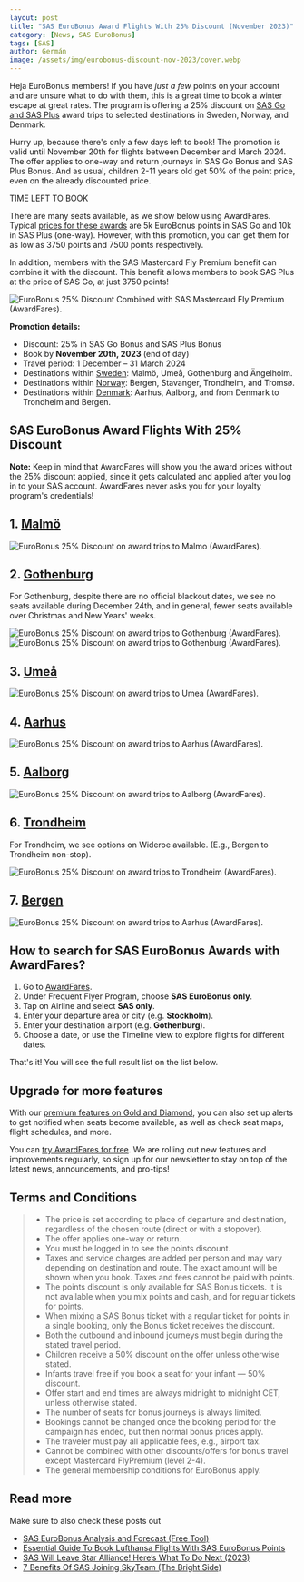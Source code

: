 ```yaml
---
layout: post
title: "SAS EuroBonus Award Flights With 25% Discount (November 2023)"
category: [News, SAS EuroBonus]
tags: [SAS]
author: Germán
image: /assets/img/eurobonus-discount-nov-2023/cover.webp
---
```


Heja EuroBonus members! If you have *just a few* points on your account and are unsure what to do with them, this is a great time to book a winter escape at great rates. The program is offering a 25% discount on [SAS Go and SAS Plus](https://flysas.com/) award trips to selected destinations in Sweden, Norway, and Denmark.

Hurry up, because there's only a few days left to book! The promotion is valid until November 20th for flights between December and March 2024. The offer applies to one-way and return journeys in SAS Go Bonus and SAS Plus Bonus. And as usual, children 2-11 years old get 50% of the point price, even on the already discounted price.

<div data-countdown="2023-11-20T22:59:00.000+02:00">
  TIME LEFT TO BOOK
</div>

There are many seats available, as we show below using AwardFares. Typical [prices for these awards](https://www.flysas.com/en/eurobonus/points/fly-with-points/point-chart/) are 5k EuroBonus points in SAS Go and 10k in SAS Plus (one-way). However, with this promotion, you can get them for as low as 3750 points and 7500 points respectively.

In addition, members with the SAS Mastercard Fly Premium benefit can combine it with the discount. This benefit allows members to book SAS Plus at the price of SAS Go, at just 3750 points!

<img src="../assets/img/eurobonus-discount-nov-2023/sas-discount-fly-premium.webp" alt="EuroBonus 25% Discount Combined with SAS Mastercard Fly Premium (AwardFares)." class="noborder"/>

**Promotion details:**

* Discount: 25% in SAS Go Bonus and SAS Plus Bonus
* Book by **November 20th, 2023** (end of day)
* Travel period: 1 December – 31 March 2024
* Destinations within [Sweden](https://www.sas.se/special-offers/poangrabatt/): Malmö, Umeå, Gothenburg and Ängelholm.
* Destinations within [Norway](https://www.sas.no/special-offers/poengrabatt/): Bergen, Stavanger, Trondheim, and Tromsø.
* Destinations within [Denmark](https://www.sas.dk/special-offers/pointrabat/): Aarhus, Aalborg, and from Denmark to Trondheim and Bergen.

## SAS EuroBonus Award Flights With 25% Discount

**Note:** Keep in mind that AwardFares will show you the award prices without the 25% discount applied, since it gets calculated and applied after you log in to your SAS account. AwardFares never asks you for your loyalty program's credentials!

## 1. [Malmö](https://awardfares.com/search?.MMX.;z:sas)

<img src="../assets/img/eurobonus-discount-nov-2023/malmo.webp" alt="EuroBonus 25% Discount on award trips to Malmo (AwardFares)." class="noborder"/>

## 2. [Gothenburg](https://awardfares.com/search?.GOT.;z:sas)

For Gothenburg, despite there are no official blackout dates, we see no seats available during December 24th, and in general, fewer seats available over Christmas and New Years' weeks.

<img src="../assets/img/eurobonus-discount-nov-2023/got-timeline.webp" alt="EuroBonus 25% Discount on award trips to Gothenburg (AwardFares)." class="noborder"/>

<img src="../assets/img/eurobonus-discount-nov-2023/got.webp" alt="EuroBonus 25% Discount on award trips to Gothenburg (AwardFares)." class="noborder"/>

## 3. [Umeå](https://awardfares.com/search?.UME.;z:sas)

<img src="../assets/img/eurobonus-discount-nov-2023/umea.webp" alt="EuroBonus 25% Discount on award trips to Umea (AwardFares)." class="noborder"/>

## 4. [Aarhus](https://awardfares.com/search?.AAR.;z:sas)

<img src="../assets/img/eurobonus-discount-nov-2023/aarhus.webp" alt="EuroBonus 25% Discount on award trips to Aarhus (AwardFares)." class="noborder"/>

## 5. [Aalborg](https://awardfares.com/search?.AAL.;z:sas)

<img src="../assets/img/eurobonus-discount-nov-2023/aalborg.webp" alt="EuroBonus 25% Discount on award trips to Aalborg (AwardFares)." class="noborder"/>

## 6. [Trondheim](https://awardfares.com/search?.MMX.;z:sas)

For Trondheim, we see options on Wideroe available. (E.g., Bergen to Trondheim non-stop).

<img src="../assets/img/eurobonus-discount-nov-2023/trondheim.webp" alt="EuroBonus 25% Discount on award trips to Trondheim (AwardFares)." class="noborder"/>

## 7. [Bergen](https://awardfares.com/search?.BGO.;z:sas)

<img src="../assets/img/eurobonus-discount-nov-2023/bergen.webp" alt="EuroBonus 25% Discount on award trips to Aarhus (AwardFares)." class="noborder"/>

## How to search for SAS EuroBonus Awards with AwardFares?

1. Go to [AwardFares](https://awardfares.com/signup).
2. Under Frequent Flyer Program, choose **SAS EuroBonus only**.
3. Tap on Airline and select **SAS only**.
4. Enter your departure area or city (e.g. **Stockholm**).
5. Enter your destination airport (e.g. **Gothenburg**).
6. Choose a date, or use the Timeline view to explore flights for different dates.

That's it! You will see the full result list on the list below.

## Upgrade for more features

With our [premium features on Gold and Diamond](https://awardfares.com/pricing), you can also set up alerts to get notified when seats become available, as well as check seat maps, flight schedules, and more.

You can [try AwardFares for free](https://awardfares.com/). We are rolling out new features and improvements regularly, so sign up for our newsletter to stay on top of the latest news, announcements, and pro-tips!

## Terms and Conditions

> * The price is set according to place of departure and destination, regardless of the chosen route (direct or with a stopover).
> * The offer applies one-way or return.
> * You must be logged in to see the points discount.
> * Taxes and service charges are added per person and may vary depending on destination and route. The exact amount will be shown when you book. Taxes and fees cannot be paid with points.
> * The points discount is only available for SAS Bonus tickets. It is not available when you mix points and cash, and for regular tickets for points.
> * When mixing a SAS Bonus ticket with a regular ticket for points in a single booking, only the Bonus ticket receives the discount.
> * Both the outbound and inbound journeys must begin during the stated travel period.
> * Children receive a 50% discount on the offer unless otherwise stated.
> * Infants travel free if you book a seat for your infant — 50% discount.
> * Offer start and end times are always midnight to midnight CET, unless otherwise stated.
> * The number of seats for bonus journeys is always limited.
> * Bookings cannot be changed once the booking period for the campaign has ended, but then normal bonus prices apply.
> * The traveler must pay all applicable fees, e.g., airport tax.
> * Cannot be combined with other discounts/offers for bonus travel except Mastercard FlyPremium (level 2-4).
> * The general membership conditions for EuroBonus apply.

## Read more

Make sure to also check these posts out

* [SAS EuroBonus Analysis and Forecast (Free Tool)](https://blog.awardfares.com/eurobonus-analysis-and-forecast/)
* [Essential Guide To Book Lufthansa Flights With SAS EuroBonus Points](https://blog.awardfares.com/lufthansa-with-eurobonus-guide/)
* [SAS Will Leave Star Alliance! Here’s What To Do Next (2023)](https://blog.awardfares.com/sas-acquisition/)
* [7 Benefits Of SAS Joining SkyTeam (The Bright Side)](https://blog.awardfares.com/sas-and-skyteam/)

<script src="/assets/js/countdown.js"></script>